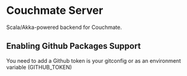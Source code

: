 # Couchmate Server

Scala/Akka-powered backend for Couchmate.

## Enabling Github Packages Support

You need to add a Github token is your gitconfig or as an
environment variable (GITHUB_TOKEN)
